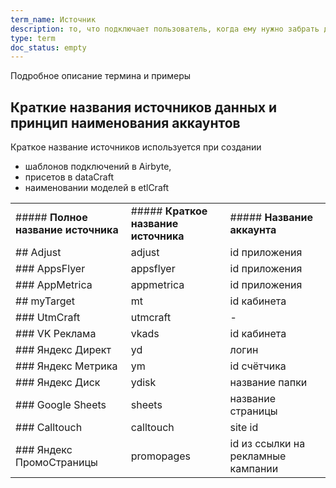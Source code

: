 ```yaml
---
term_name: Источник
description: то, что подключает пользователь, когда ему нужно забрать данные
type: term
doc_status: empty
---
```


Подробное описание термина и примеры


## Краткие названия источников данных и принцип наименования аккаунтов

Краткое название источников используется при создании

- шаблонов подключений в Airbyte, 
- присетов в dataCraft
- наименовании моделей в etlCraft

|                                     |                                      |                                    |
| ----------------------------------- | ------------------------------------ | ---------------------------------- |
| ##### **Полное название источника** | ##### **Краткое название источника** | ##### **Название аккаунта**        |
| ## Adjust                           | adjust                               | id приложения                      |
| ### AppsFlyer                       | appsflyer                            | id приложения                      |
| ### AppMetrica                      | appmetrica                           | id приложения                      |
| ## myTarget                         | mt                                   | id кабинета                        |
| ### UtmCraft                        | utmcraft                             | -                                  |
| ### VK Реклама                      | vkads                                | id кабинета                        |
| ### Яндекс Директ                   | yd                                   | логин                              |
| ### Яндекс Метрика                  | ym                                   | id счётчика                        |
| ### Яндекс Диск                     | ydisk                                | название папки                     |
| ### Google Sheets                   | sheets                               | название страницы                  |
| ### Calltouch                       | calltouch                            | site id                            |
| ### Яндекс ПромоСтраницы            | promopages                           | id из ссылки на рекламные кампании |